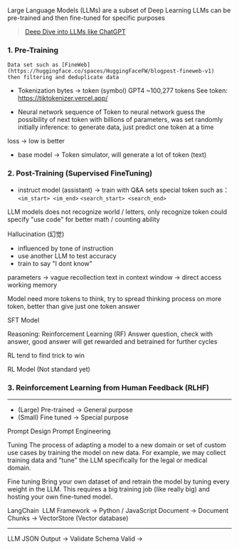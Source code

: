 Large Language Models (LLMs) are a subset of Deep Learning
LLMs can be pre-trained and then fine-tuned for specific purposes

> [Deep Dive into LLMs like ChatGPT](https://youtu.be/7xTGNNLPyMI?si=-zVK05j1ZUyNo76U)
### 1. Pre-Training
	Data set such as [FineWeb](https://huggingface.co/spaces/HuggingFaceFW/blogpost-fineweb-v1)
	then filtering and deduplicate data

 - Tokenization 
	bytes -> token (symbol)
	GPT4 ~100,277 tokens
	See token: https://tiktokenizer.vercel.app/

- Neural network
	sequence of Token to neural network
	guess the possibility of next token with billions of parameters, was set randomly initially
	inference: to generate data, just predict one token at a time

loss -> low is better
- base model → Token simulator, will generate a lot of token (text)

### 2. Post-Training (Supervised FineTuning)
- instruct model (assistant)  → train with Q&A sets
	special token such as：
		`<im_start> <im_end>`
		`<search_start> <search_end>`

LLM models does not recognize world / letters, only recognize token
could specify "use code" for better math / counting ability

Hallucination (幻觉)
- influenced by tone of instruction
- use another LLM to test accuracy 
- train to say "I dont know"

parameters → vague recollection
text in context window → direct access working memory

Model need more tokens to think, try to spread thinking process on more token, better than give just one token answer

SFT Model

Reasoning: 
Reinforcement Learning (RF)
Answer question, check with answer, good answer will get rewarded and betrained for further cycles

RL tend to find trick to win

RL Model (Not standard yet)

### 3. Reinforcement Learning from Human Feedback (RLHF)

---

- (Large) Pre-trained -> General purpose
- (Small) Fine tuned -> Special purpose 

Prompt Design
Prompt Engineering

Tuning
The process of adapting a model to a new domain or set of custom use cases by training the model on new data. For example, we may collect training data and "tune" the LLM specifically for the legal or medical domain.

Fine tuning
Bring your own dataset of and retrain the model by tuning every weight in the LLM. This requires a big training job (like really big) and hosting your own fine-tuned model.
  
LangChain 
LLM Framework -> Python / JavaScript
Document -> Document Chunks -> VectorStore (Vector database)




---
LLM JSON Output -> Validate Schema 
Valid ->